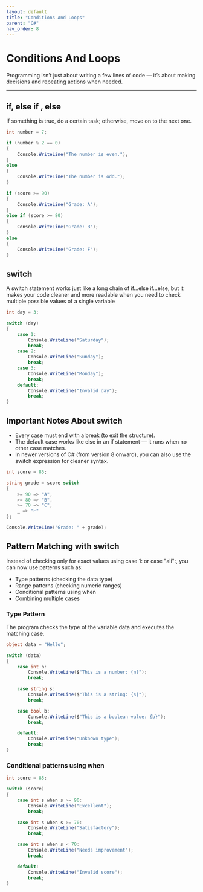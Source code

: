 ```yaml
---
layout: default
title: "Conditions And Loops"
parent: "C#"
nav_order: 8
---
```


# Conditions And Loops 

Programming isn’t just about writing a few lines of code — it’s about making decisions and repeating actions when needed.  

---

## if, else if , else  
If something is true, do a certain task; otherwise, move on to the next one.

```csharp
int number = 7;

if (number % 2 == 0)
{
    Console.WriteLine("The number is even.");
}
else
{
    Console.WriteLine("The number is odd.");
}
```

```csharp
if (score >= 90)
{
    Console.WriteLine("Grade: A");
}
else if (score >= 80)
{
    Console.WriteLine("Grade: B");
}
else
{
    Console.WriteLine("Grade: F");
}
```

## switch  
A switch statement works just like a long chain of if...else if...else, but it makes your code cleaner and more readable when you need to check
multiple possible values of a single variable

```csharp
int day = 3;

switch (day)
{
    case 1:
        Console.WriteLine("Saturday");
        break;
    case 2:
        Console.WriteLine("Sunday");
        break;
    case 3:
        Console.WriteLine("Monday");
        break;
    default:
        Console.WriteLine("Invalid day");
        break;
}
```

## Important Notes About switch  
- Every case must end with a break (to exit the structure).  
- The default case works like else in an if statement — it runs when no other case matches.  
- In newer versions of C# (from version 8 onward), you can also use the switch expression for cleaner syntax.  

```csharp
int score = 85;

string grade = score switch
{
    >= 90 => "A",
    >= 80 => "B",
    >= 70 => "C",
    _ => "F"
};

Console.WriteLine("Grade: " + grade);
```

## Pattern Matching with switch  
Instead of checking only for exact values using case 1: or case "ali":, you can now use patterns such as:  
- Type patterns (checking the data type)
- Range patterns (checking numeric ranges)
- Conditional patterns using when
- Combining multiple cases  

### Type Pattern  
The program checks the type of the variable data and executes the matching case.  

```csharp
object data = "Hello";

switch (data)
{
    case int n:
        Console.WriteLine($"This is a number: {n}");
        break;

    case string s:
        Console.WriteLine($"This is a string: {s}");
        break;

    case bool b:
        Console.WriteLine($"This is a boolean value: {b}");
        break;

    default:
        Console.WriteLine("Unknown type");
        break;
}
```

### Conditional patterns using when  

```csharp
int score = 85;

switch (score)
{
    case int s when s >= 90:
        Console.WriteLine("Excellent");
        break;

    case int s when s >= 70:
        Console.WriteLine("Satisfactory");
        break;

    case int s when s < 70:
        Console.WriteLine("Needs improvement");
        break;

    default:
        Console.WriteLine("Invalid score");
        break;
}
```
